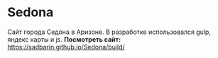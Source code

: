 # Sedona

Сайт города Седона в Аризоне.
В разработке использовался gulp, яндекс карты и js.
**Посмотреть сайт:** https://sadbarin.github.io/Sedona/build/
